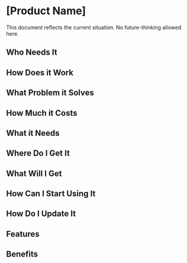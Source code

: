 # [Product Name]

This document reflects the current situation. No future-thinking allowed here.

## Who Needs It

## How Does it Work

## What Problem it Solves

## How Much it Costs

## What it Needs

## Where Do I Get It

## What Will I Get

## How Can I Start Using It

## How Do I Update It

## Features

## Benefits
